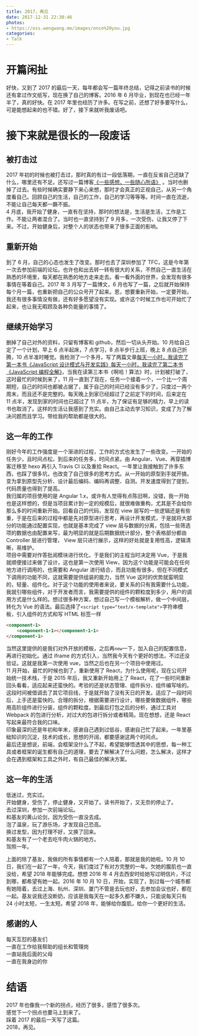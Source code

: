 ```yaml
---
title: 2017，再见
date: 2017-12-31 22:30:46
photos:
- https://oss.wengwang.me/images/once%20you.jpg
categories:
- Talk
---
```


# 开篇闲扯

好快，又到了 2017 的最后一天，每年都会写一篇年终总结，记得之前读书的时候还有拿过作文纸写，现在换了自己的博客。2016 年 6 月毕业，到现在也已经一年半了，真的好快。在 2017 年里也经历了许多。在写之前，还想了好多要写什么，可是能想起来的也不错。好了，接下来就听我废话吧。

<!-- more -->

# 接下来就是很长的一段废话

## 被打击过

2017 年初的时候也被打击过，那时真的有过一段低落期，一直在反省自己还缺了什么，哪里还有不足。还写过一篇博客[《一些感想，一些随心所语》](https://blog.wengwang.me/Talk/Talk/%E4%B8%80%E4%BA%9B%E6%84%9F%E6%83%B3%EF%BC%8C%E4%B8%80%E4%BA%9B%E9%9A%8F%E5%BF%83%E6%89%80%E8%AF%AD/) 。当时也删掉了过去。有些时候确实要静下来心来想，那时才会真正的正视自己，从另一个角度看自己。回顾自己的生活，自己的工作，自己的学习等等等。时间一直在流逝，不能让自己每天都一蹶不振。  
4 月底，我开始了健身，一直有在坚持，那时的想法是，生活是生活，工作是工作。不能让两者混合了。当时也一直坚持到了 9 月多，一次受伤，让我又停了下来。不过，开始健身后，对整个人的状态也带来了很多正面的影响。

## 重新开始

到了 6 月，自己的心态也发生了改变。那时也去了深圳参加了 TFC，这是今年第一次去参加前端的论坛。也许也和出去转一转有很大的关系，不然自己一直生活在熟悉的环境里，每天都在熟悉的地方走来走去。看一看外面的世界，会发现有很多事情在等着自己。2017 年 3 月写了一篇博文，6 月也写了一篇，之后就开始保持每个月一篇，也重新把自己的公众号开了起来。恩，想要重新开始，一定要开始，我还有很多事情没有做，还有好多愿望没有实现。或许这个时候工作也可开始忙了起来，也让我无暇顾及各种负能量的事情了。

## 继续开始学习

删掉了自己对外的资料，只留有博客和 github，然后一切从头开始。10 月给自己定了一个计划，早上 6 点半起床，7 点学习，8 点半步行上班，晚上 8 点自己折腾，10 点半准时睡觉。我检测了一个多月，写了两篇文章[每天一小时，我读完了第一本书《JavaScript 设计模式与开发实践》](https://blog.wengwang.me/Read/Read/%E6%AF%8F%E5%A4%A9%E4%B8%80%E5%B0%8F%E6%97%B6%EF%BC%8C%E6%88%91%E8%AF%BB%E5%AE%8C%E4%BA%86%E7%AC%AC%E4%B8%80%E6%9C%AC%E4%B9%A6%E3%80%8AJavaScript%E8%AE%BE%E8%AE%A1%E6%A8%A1%E5%BC%8F%E4%B8%8E%E5%BC%80%E5%8F%91%E5%AE%9E%E8%B7%B5%E3%80%8B/)[每天一小时，我读完了第二本书《JavaScript 编程全解》](https://blog.wengwang.me/Read/Read/%E6%AF%8F%E5%A4%A9%E4%B8%80%E5%B0%8F%E6%97%B6%EF%BC%8C%E6%88%91%E8%AF%BB%E5%AE%8C%E4%BA%86%E7%AC%AC%E4%BA%8C%E6%9C%AC%E4%B9%A6%E3%80%8AJavaScript%E7%BC%96%E7%A8%8B%E5%85%A8%E8%A7%A3%E3%80%8B/)，当我在读第三本书《啊哈！算法》时，计划被打破了，这时最忙的时候到来了，11 月一直到了现在，任务一个接着一个，一个比一个周期短，自己的时间也都被占据了，属于自己的时间已经没有多少了，只度过一两个周末，而且还不是完整的。每天晚上到家已经超过了之前定下的时间，后来定在 11 点半，发现到家的时间也已超过了 11 点半，为了保证有足够的精力，早上的读书也取消了。这样的生活让我感到了充实。由自己主动去学习知识，变成了为了解决问题而且学习。带给我的帮助都是很大的。

## 这一年的工作

刚好今年的工作强度是一个渐进的过程，工作的方式也发生了一些改变。一开始的任务少，且时间点松，到后来的任务多，时间点紧。由 Angular、Vue、再穿插博客迁移至 hexo 再引入 Travis CI 以及重拾 React。一年里让我接触到了许多东西，也踩了很多坑，也改变了自己很多的思考方式。从一开始的原型到手就开搞，变为拿到原型先分析、设计最后编码、编码再调整、自测。开发速度得到了提到，代码质量也得到了提高。  
我归属的项目使用的是 Angular 1.x，或许有人觉得有点陈旧啊，没错，我一开始也是这样想的，但是当项目累计到一定的规模后，就很难做重构，尤其是不会给你那么多的时间重新开始。回看自己的代码，发现在 view 层写的一些逻辑还是有些重，于是在后来的过程中都是先对原型进行思考，再设计开发模式，于是就将大部分的功能通过配置实现，也就是基本完成了 view 层与数据的分离，包括一些筛选项的数据也由配置来写，最为明显的就是后期数据统计部分，整个表格部分都由 Controller 层进行管理， View 层只进行展示，这样的好处就是复用性高，逻辑清晰，易维护。  
项目中需要对作答批阅模块进行优化，于是我们的主程当时决定用 Vue，于是我就顺便接过来做了设计，这也是第一次使用 View，因为这个功能是可能会在任何地方进行调用的，也需要和 Angular 进行结合，而且功能有很多，但在不同模式下调用的功能不同，这就需要提供组装的能力，当然 Vue 这时的优势就蛮明显的，轻量、组件化。对于这个功能的使用者来说，要关系的只有我需要什么功能，我就引哪些组件，对于开发者而言，我需要提供的组件的颗粒度到多少，用户的调用方式是什么样的。想过很多种方案，想过自己写一个模板解析，做一个中间层，转化为 Vue 的语法。最后选择了`<script type="text/x-template">`字符串模板，引入组件的方式和写 HTML 标签一样

```html
<component-1>
    <component-1-1></component-1-1>
</component-1>
```

当然这里提供的是我们对外开放的模板，之后再`new`一下，加入自己的配置信息，再进行初始化。通过 iframe 的方式引入，当然我今天有个更好的想法，不过还没验证。这就是我第一次使用 vue，当然之后也在另一个项目中使用过。  
11 月开始，最忙的时候也到了，重新使用了 React，为什么使用呢，现在公司开始统一技术栈，于是 2015 年后，我又重新开始用上了 React，花了一些时间重新回头看看，适应起来还蛮快的。考验的还是状态管理、组件拆分、组件编写啥的。这段时间被借调去了其它项目线，于是就开始了没有天日的开发。适应了一段时间后，上手还是蛮快的。合理的拆分，根据需要进行设计，哪些要做数据组件，哪些用高阶组件进行分装，组件的颗粒度。到最后打包之后的分析，通过工具对 Webpack 的包进行分析，对过大的包进行拆分或者精简。现在想想，还是 React 写起来最符合我的口味。  
印象最深的还是年初和年末，感谢自己遇到过低谷，感谢自己忙了起来。一年里基础知识的沉淀，技术的成长，思想的开阔，都要感谢这两个时间点。  
最后还是想说，前端，会框架没什么了不起，希望能够悟透其中的思想，每一种工具或者框架的诞生都有自己的道理，要去了解解决了什么问题，怎么解决，这样才会在遇到框架和工具之外时，有自己最佳的解决方案。

## 这一年的生活

低迷过，充实过。  
开始健身，受伤了，停止健身，又开始了。读书开始了，又无奈的停止了。  
去过深圳，参加一次前端论坛。  
和基友的黄山论剑，因为受伤一直没去成。  
泡了温泉，玩了游乐场，才发现自己恐高。  
换过发型，因为打理不好，又换了回来。  
和基友有了一个老去吃牛肉火锅的地方。  
驾照一年。

上面的除了基友，我做的所有事情都有一个人陪着，那就是我的她啦。10 月 10 日，我们在一起了一年，今天，我们度过了有对方完整的一年。欠她的腹肌也一直没给，希望 2018 年能够完成。想想 2016 年 4 月去西安时给她写过明信片，不过到哪，都希望有她一起。2016 年 10 月 10 日，开始，实现了，到过每一个城市都有她陪着，去过上海、杭州、深圳、厦门不管是去玩也好，去参加会议也好，都在一起。基友说我还没断奶，应该是我每天在一起多久都不嫌久，只能说每天只有 24 小时太短，一生太短。希望 2018 年，能够给你腹肌，给你一个更好的生活。

## 感谢的人

每天互怼的基友们  
一直在工作给我帮助的组长和管理岗  
一直站我后面的父母  
一直在我身边的你

# 结语

2017 年也像我一个新的拐点，经历了很多，感悟了很多次。  
感觉下一个拐点也要马上到来了。  
踩着 2017 的最后一天写了这篇。  
2018，再见。
